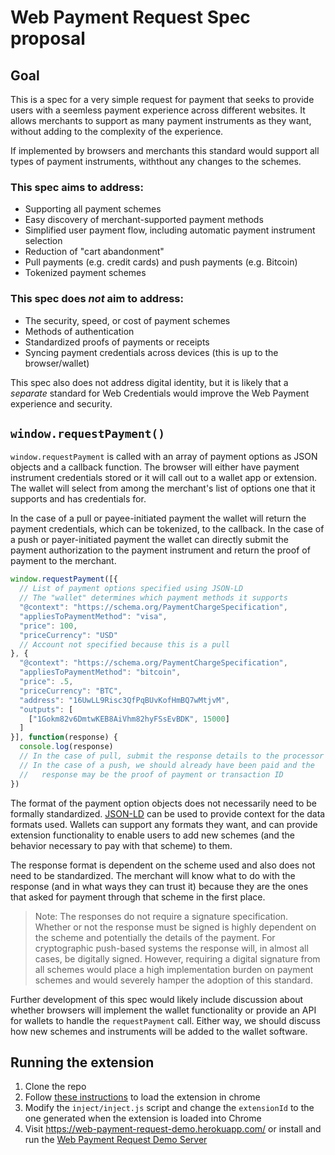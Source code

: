 # Web Payment Request Spec proposal

## Goal

This is a spec for a very simple request for payment that seeks to provide users with a seemless payment experience across different websites. It allows merchants to support as many payment instruments as they want, without adding to the complexity of the experience.

If implemented by browsers and merchants this standard would support all types of payment instruments, withthout any changes to the schemes.

### This spec aims to address:

* Supporting all payment schemes
* Easy discovery of merchant-supported payment methods
* Simplified user payment flow, including automatic payment instrument selection
* Reduction of "cart abandonment"
* Pull payments (e.g. credit cards) and push payments (e.g. Bitcoin)
* Tokenized payment schemes

### This spec does *not* aim to address:

* The security, speed, or cost of payment schemes
* Methods of authentication
* Standardized proofs of payments or receipts
* Syncing payment credentials across devices (this is up to the browser/wallet)

This spec also does not address digital identity, but it is likely that a _separate_ standard for Web Credentials would improve the Web Payment experience and security.

## `window.requestPayment()`

`window.requestPayment` is called with an array of payment options as JSON objects and a callback function. The browser will either have payment instrument credentials stored or it will call out to a wallet app or extension. The wallet will select from among the merchant's list of options one that it supports and has credentials for.

In the case of a pull or payee-initiated payment the wallet will return the payment credentials, which can be tokenized, to the callback. In the case of a push or payer-initiated payment the wallet can directly submit the payment authorization to the payment instrument and return the proof of payment to the merchant.

```js
window.requestPayment([{
  // List of payment options specified using JSON-LD
  // The "wallet" determines which payment methods it supports
  "@context": "https://schema.org/PaymentChargeSpecification",
  "appliesToPaymentMethod": "visa",
  "price": 100,
  "priceCurrency": "USD"
  // Account not specified because this is a pull
}, {
  "@context": "https://schema.org/PaymentChargeSpecification",
  "appliesToPaymentMethod": "bitcoin",
  "price": .5,
  "priceCurrency": "BTC",
  "address": "16UwLL9Risc3QfPqBUvKofHmBQ7wMtjvM",
  "outputs": [
    ["1Gokm82v6DmtwKEB8AiVhm82hyFSsEvBDK", 15000]
  ]
}], function(response) {
  console.log(response)
  // In the case of pull, submit the response details to the processor
  // In the case of a push, we should already have been paid and the 
  //   response may be the proof of payment or transaction ID
})
```

The format of the payment option objects does not necessarily need to be formally standardized. [JSON-LD](http://json-ld.org/) can be used to provide context for the data formats used. Wallets can support any formats they want, and can provide extension functionality to enable users to add new schemes (and the behavior necessary to pay with that scheme) to them. 

The response format is dependent on the scheme used and also does not need to be standardized. The merchant will know what to do with the response (and in what ways they can trust it) because they are the ones that asked for payment through that scheme in the first place.

> Note: The responses do not require a signature specification. Whether or not the response must be signed is highly dependent on the scheme and potentially the details of the payment. For cryptographic push-based systems the response will, in almost all cases, be digitally signed. However, requiring a digital signature from all schemes would place a high implementation burden on payment schemes and would severely hamper the adoption of this standard.

Further development of this spec would likely include discussion about whether browsers will implement the wallet functionality or provide an API for wallets to handle the `requestPayment` call. Either way, we should discuss how new schemes and instruments will be added to the wallet software.


## Running the extension

1. Clone the repo
2. Follow [these instructions](https://developer.chrome.com/extensions/getstarted#unpacked) to load the extension in chrome
3. Modify the `inject/inject.js` script and change the `extensionId` to the one generated when the extension is loaded into Chrome
4. Visit https://web-payment-request-demo.herokuapp.com/ or install and run the [Web Payment Request Demo Server](https://github.com/emschwartz/web-payment-request-demo-server)
